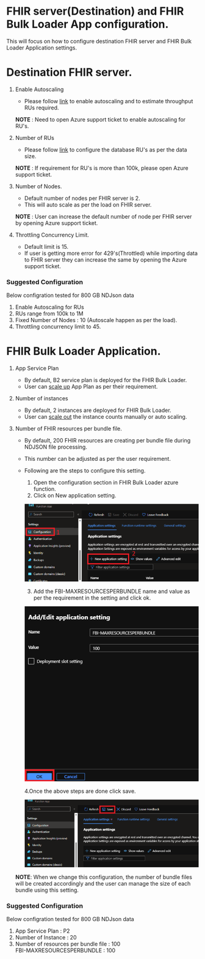 # FHIR server(Destination) and FHIR Bulk Loader App configuration.

This will focus on how to configure destination FHIR server and FHIR Bulk Loader Application settings.

# Destination FHIR server.

1. Enable Autoscaling
    - Please follow [link](https://learn.microsoft.com/en-us/azure/healthcare-apis/azure-api-for-fhir/autoscale-azure-api-fhir) to enable autoscaling and to estimate throughput RUs required.

    **NOTE** : Need to open Azure support ticket to enable autoscaling for RU's.
2. Number of RUs
    - Please follow [link](https://learn.microsoft.com/en-us/azure/healthcare-apis/azure-api-for-fhir/configure-database) to configure the database RU's as per the data size. 

     **NOTE** : If requirement for RU's is more than 100k, please open Azure support ticket.

3. Number of Nodes.
    - Default number of nodes per FHIR server is 2. 
    - This will auto scale as per the load on FHIR server.
    
    **NOTE** : User can increase the default number of node per FHIR server by opening Azure support ticket.

4. Throttling Concurrency Limit.
    - Default limit is 15.
    - If user is getting more error for 429's(Throttled) while importing data to FHIR server they can increase the same by opening the Azure support ticket.

### Suggested Configuration
Below configration tested for 800 GB NDJson data
1. Enable Autoscaling for RUs
2. RUs range from 100k to 1M
3. Fixed Number of Nodes : 10 (Autoscale happen as per the load).
4. Throttling concurrency limit to 45.

# FHIR Bulk Loader Application.
1. App Service Plan
    - By default, B2 service plan is deployed for the FHIR Bulk Loader.
    - User can [scale up](https://learn.microsoft.com/en-us/azure/app-service/manage-scale-up) App Plan as per their requirement.
2. Number of instances
    - By default, 2 instances are deployed for FHIR Bulk Loader.
    - User can [scale out](https://learn.microsoft.com/en-us/azure/azure-monitor/autoscale/autoscale-get-started) the instance counts manually or auto scaling. 
3. Number of FHIR resources per bundle file.
    - By default, 200 FHIR resources are creating per bundle file during NDJSON file processing.
    - This number can be adjusted as per the user requirement.
    - Following are the steps to configure this setting.
        1. Open the configuration section in FHIR Bulk Loader azure function.
        2. Click on New application setting.

        ![App Config](images/App_config.png)

        3. Add the FBI-MAXRESOURCESPERBUNDLE name and value as per the requirement in the setting and click ok.

        ![App setting](images/App_setting.png)

        4.Once the above steps are done click save.

        ![save](images/save.png)

    **NOTE**: When we change this configuration, the number of bundle files will be created accordingly and the user can manage the size of each bundle using this setting.

### Suggested Configuration
Below configration tested for 800 GB NDJson data
1. App Service Plan : P2
2. Number of Instance : 20
3. Number of resources per bundle file : 100\
FBI-MAXRESOURCESPERBUNDLE : 100